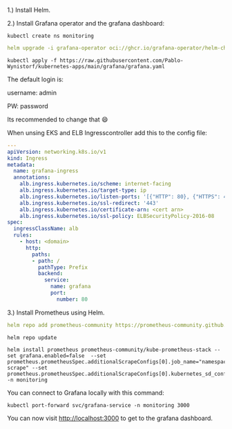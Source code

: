 1.) Install Helm.

2.) Install Grafana operator and the grafana dashboard:

```
kubectl create ns monitoring
```

```yaml
helm upgrade -i grafana-operator oci://ghcr.io/grafana-operator/helm-charts/grafana-operator --version v5.4.2 --namespace monitoring
```

```
kubectl apply -f https://raw.githubusercontent.com/Pablo-Wynistorf/kubernetes-apps/main/grafana/grafana.yaml
```

The default login is:

username: admin

PW: password

Its recommended to change that 😄

When unsing EKS and ELB Ingresscontroller add this to the config file:

```yaml
---
apiVersion: networking.k8s.io/v1
kind: Ingress
metadata:
  name: grafana-ingress
  annotations:
    alb.ingress.kubernetes.io/scheme: internet-facing
    alb.ingress.kubernetes.io/target-type: ip
    alb.ingress.kubernetes.io/listen-ports: '[{"HTTP": 80}, {"HTTPS": 443}]'
    alb.ingress.kubernetes.io/ssl-redirect: '443'
    alb.ingress.kubernetes.io/certificate-arn: <cert arn>
    alb.ingress.kubernetes.io/ssl-policy: ELBSecurityPolicy-2016-08
spec:
  ingressClassName: alb
  rules:
    - host: <domain>
      http:
        paths:
        - path: /
          pathType: Prefix
          backend:
            service:
              name: grafana
              port:
                number: 80
```

3.) Install Prometheus using Helm.

```yaml
helm repo add prometheus-community https://prometheus-community.github.io/helm-charts
```

```
helm repo update
```

```
helm install prometheus prometheus-community/kube-prometheus-stack --set grafana.enabled=false  --set prometheus.prometheusSpec.additionalScrapeConfigs[0].job_name="namespace-scrape" --set prometheus.prometheusSpec.additionalScrapeConfigs[0].kubernetes_sd_configs[0].role="pod" -n monitoring
```

You can connect to Grafana locally with this command:

```
kubectl port-forward svc/grafana-service -n monitoring 3000
```

You can now visit [http://localhost:3000](http://localhost:3000) to get to the grafana dashboard.
